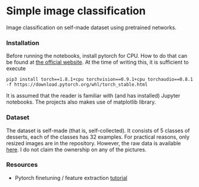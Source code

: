 # Simple image classification
Image classification on self-made dataset using pretrained networks.

### Installation
Before running the notebooks, install pytorch for CPU. How to do that can be found at [the official website](https://pytorch.org/). At the time of writing this,
it is sufficient to execute

```
pip3 install torch==1.8.1+cpu torchvision==0.9.1+cpu torchaudio==0.8.1 -f https://download.pytorch.org/whl/torch_stable.html
```
It is assumed that the reader is familiar with (and has installed) Jupyter notebooks. The projects also makes use of matplotlib library.

### Dataset
The dataset is self-made (that is, self-collected). It consists of 5 classes of desserts, each of the classes has 32 examples. For practical reasons, only
resized images are in the repository. However, the raw data is available [here](https://1drv.ms/u/s!AiQ5a2cXVytToEkoMe9Pshk2WSoG?e=HJ0LTb). I do not
claim the ownership on any of the pictures.

### Resources
- Pytorch finetuning / feature extraction [tutorial](https://pytorch.org/tutorials/beginner/finetuning_torchvision_models_tutorial.html)
